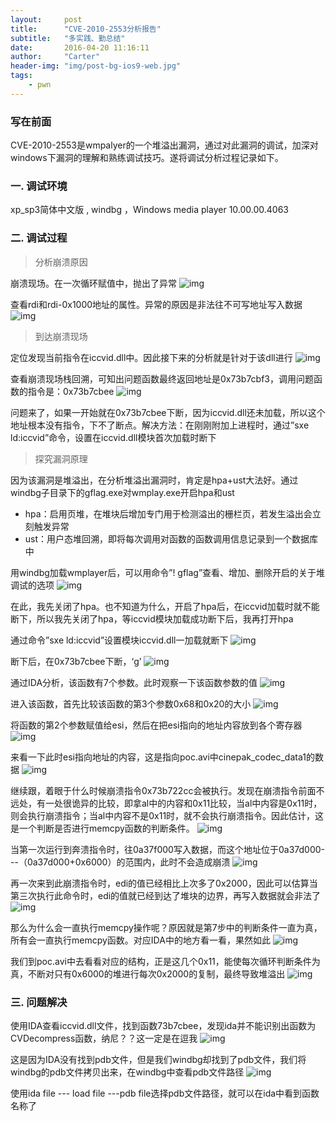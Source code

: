 ```yaml
---
layout:     post
title:      "CVE-2010-2553分析报告"
subtitle:   "多实践、勤总结"
date:       2016-04-20 11:16:11
author:     "Carter"
header-img: "img/post-bg-ios9-web.jpg"
tags:
    - pwn
---
```


### 写在前面

CVE-2010-2553是wmpalyer的一个堆溢出漏洞，通过对此漏洞的调试，加深对windows下漏洞的理解和熟练调试技巧。遂将调试分析过程记录如下。

### 一. 调试环境

xp_sp3简体中文版 , windbg ，Windows media player 10.00.00.4063



### 二. 调试过程

>分析崩溃原因

崩溃现场。在一次循环赋值中，抛出了异常
![img](https://raw.githubusercontent.com/carterMgj/blog_img/master/2016-4-20-CVE-2010-2553/1.png)

查看rdi和rdi-0x1000地址的属性。异常的原因是非法往不可写地址写入数据
![img](https://raw.githubusercontent.com/carterMgj/blog_img/master/2016-4-20-CVE-2010-2553/2.png)

>到达崩溃现场

定位发现当前指令在iccvid.dll中。因此接下来的分析就是针对于该dll进行
![img](https://raw.githubusercontent.com/carterMgj/blog_img/master/2016-4-20-CVE-2010-2553/3.png)

查看崩溃现场栈回溯，可知出问题函数最终返回地址是0x73b7cbf3，调用问题函数的指令是：0x73b7cbee
![img](https://raw.githubusercontent.com/carterMgj/blog_img/master/2016-4-20-CVE-2010-2553/4.png)

问题来了，如果一开始就在0x73b7cbee下断，因为iccvid.dll还未加载，所以这个地址根本没有指令，下不了断点。解决方法：在刚刚附加上进程时，通过”sxe ld:iccvid”命令，设置在iccvid.dll模块首次加载时断下



>探究漏洞原理

因为该漏洞是堆溢出，在分析堆溢出漏洞时，肯定是hpa+ust大法好。通过windbg子目录下的gflag.exe对wmplay.exe开启hpa和ust
 - hpa：启用页堆，在堆块后增加专门用于检测溢出的栅栏页，若发生溢出会立刻触发异常
 - ust：用户态堆回溯，即将每次调用对函数的函数调用信息记录到一个数据库中

用windbg加载wmplayer后，可以用命令”! gflag”查看、增加、删除开启的关于堆调试的选项
![img](https://raw.githubusercontent.com/carterMgj/blog_img/master/2016-4-20-CVE-2010-2553/5.png)

在此，我先关闭了hpa。也不知道为什么，开启了hpa后，在iccvid加载时就不能断下，所以我先关闭了hpa，等iccvid模块加载成功断下后，我再打开hpa

通过命令”sxe ld:iccvid”设置模块iccvid.dll一加载就断下
![img](https://raw.githubusercontent.com/carterMgj/blog_img/master/2016-4-20-CVE-2010-2553/6.png)

断下后，在0x73b7cbee下断，‘g’
![img](https://raw.githubusercontent.com/carterMgj/blog_img/master/2016-4-20-CVE-2010-2553/7.png)

通过IDA分析，该函数有7个参数。此时观察一下该函数参数的值
![img](https://raw.githubusercontent.com/carterMgj/blog_img/master/2016-4-20-CVE-2010-2553/8.png)

进入该函数，首先比较该函数的第3个参数0x68和0x20的大小
![img](https://raw.githubusercontent.com/carterMgj/blog_img/master/2016-4-20-CVE-2010-2553/9.png)

将函数的第2个参数赋值给esi，然后在把esi指向的地址内容放到各个寄存器
![img](https://raw.githubusercontent.com/carterMgj/blog_img/master/2016-4-20-CVE-2010-2553/10.png)

来看一下此时esi指向地址的内容，这是指向poc.avi中cinepak_codec_data1的数据
![img](https://raw.githubusercontent.com/carterMgj/blog_img/master/2016-4-20-CVE-2010-2553/11.png)

继续跟，着眼于什么时候崩溃指令0x73b722cc会被执行。发现在崩溃指令前面不远处，有一处很诡异的比较，即拿al中的内容和0x11比较，当al中内容是0x11时，则会执行崩溃指令；当al中内容不是0x11时，就不会执行崩溃指令。因此估计，这是一个判断是否进行memcpy函数的判断条件。
![img](https://raw.githubusercontent.com/carterMgj/blog_img/master/2016-4-20-CVE-2010-2553/12.png)

当第一次运行到奔溃指令时，往0a37f000写入数据，而这个地址位于0a37d000---（0a37d000+0x6000）的范围内，此时不会造成崩溃
![img](https://raw.githubusercontent.com/carterMgj/blog_img/master/2016-4-20-CVE-2010-2553/13.png)

再一次来到此崩溃指令时，edi的值已经相比上次多了0x2000，因此可以估算当第三次执行此命令时，edi的值就已经到达了堆块的边界，再写入数据就会非法了
![img](https://raw.githubusercontent.com/carterMgj/blog_img/master/2016-4-20-CVE-2010-2553/14.png)

那么为什么会一直执行memcpy操作呢？原因就是第7步中的判断条件一直为真，所有会一直执行memcpy函数。对应IDA中的地方看一看，果然如此
![img](https://raw.githubusercontent.com/carterMgj/blog_img/master/2016-4-20-CVE-2010-2553/15.png)

我们到poc.avi中去看看对应的结构，正是这几个0x11，能使每次循环判断条件为真，不断对只有0x6000的堆进行每次0x2000的复制，最终导致堆溢出
![img](https://raw.githubusercontent.com/carterMgj/blog_img/master/2016-4-20-CVE-2010-2553/16.png)

### 三. 问题解决

使用IDA查看iccvid.dll文件，找到函数73b7cbee，发现ida并不能识别出函数为CVDecompress函数，纳尼？？这一定是在逗我
![img](https://raw.githubusercontent.com/carterMgj/blog_img/master/2016-4-20-CVE-2010-2553/17.png)

这是因为IDA没有找到pdb文件，但是我们windbg却找到了pdb文件，我们将windbg的pdb文件拷贝出来，在windbg中查看pdb文件路径
![img](https://raw.githubusercontent.com/carterMgj/blog_img/master/2016-4-20-CVE-2010-2553/18.png)

使用ida file --- load file ---pdb file选择pdb文件路径，就可以在ida中看到函数名称了

